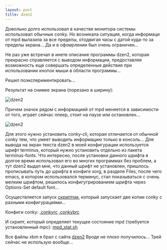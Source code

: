 ```yaml
--- 
layout: post
title: dzen2
---
```

Довольно долго использовал в качестве монитора системы использовал обычные conky. Но возникала ситуация, когда информаци от mpd вылазила за все пределы, отодвигая часы с датой куда-то за пределы экрана... Да и в офомрлении был очень ограничен...

Не раз уже встречал в инете описание программы dzen2, которая прекрасно справляется с выводом информации, предоставляя возможность еще совершать определенные действия при использовании кнопок мыши в области программы...

Решил поэкспериментировать...

Результат на снимке экрана (порезано в ширину):

<img src="http://static.juev.ru/2008/12/200812062103391280x1024zr8.png" border="0" alt="dzen2" />

Причем значок рядом с информацией от mpd меняется в зависимости от того, играет сейчас плеер, стоит на паузе или остановлен...

<img src="http://static.juev.ru/2008/12/200812062136221280x1024jw3.png" border="0" alt="dzen2" />

Для этого нужно установить conky-cli, которая отличается от обычной conky тем, что умеет выводить информацию только в консоль... Для вывода на экран текста dzen2 в моей конфигурации используется шрифт terminus, который нужно установить отдельно из пакета terminus-fonts.
Что интересно, после установки данного шрифта я долгое время использовал его во многих программах без проблем, а тут dzen2 выдал мне, что данный шрифт не установлен, пришлось прописывать путь до шрифта в конфиге xorg, в разделе Files, после чего emacs, в котором использовался терминус, стал показываться с очень мелким шрифтом, решилось конфигугрированием шрифта через Options-Set default font...

Осуществляется запуск <a href="http://textsnip.com/bb6409" rel="nofollow">скриптом</a>, который запускает две копии conky с разными конфигурациями...

Конфиги conky:
<a href="http://textsnip.com/e4261b" rel="nofollow">.conkyrc</a>
<a href="http://textsnip.com/7869d3" rel="nofollow">.conkybrc</a>

И скрипт, который определяет текущее состояние mpd (требуется установленный mpc):
<a href="http://textsnip.com/acb9b0" rel="nofollow">mpd_stat.sh</a>

Все файлы xbm я брал с сайта <a href="http://dzen.geekmode.org/dwiki/doku.php?id=dzen:icon-packs" rel="nofollow">dzen2</a>
Вроде не плохо получилось... Трей сейчас не использую вообще...
